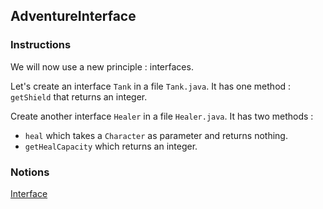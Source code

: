 ## AdventureInterface

### Instructions

We will now use a new principle : interfaces.

Let's create an interface `Tank` in a file `Tank.java`.
It has one method : `getShield` that returns an integer.

Create another interface `Healer` in a file `Healer.java`. It has two methods : 
* `heal` which takes a `Character` as parameter and returns nothing.
* `getHealCapacity` which returns an integer.

### Notions
[Interface](https://docs.oracle.com/javase/tutorial/java/IandI/createinterface.html)  